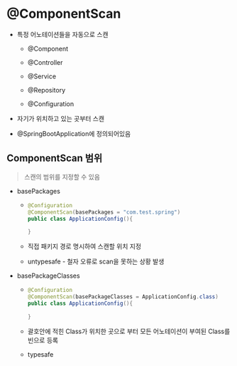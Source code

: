 # @ComponentScan

- 특정 어노테이션들을 자동으로 스캔

  - @Component

  - @Controller

  - @Service

  - @Repository

  - @Configuration

- 자기가 위치하고 있는 곳부터 스캔

- @SpringBootApplication에 정의되어있음



## ComponentScan 범위

> 스캔의 범위를 지정할 수 있음

- basePackages

  - ~~~java
    @Configuration
    @ComponentScan(basePackages = "com.test.spring")
    public class ApplicationConfig(){
        
    }
    ~~~

  - 직접 패키지 경로 명시하여 스캔할 위치 지정

  - untypesafe - 철자 오류로 scan을 못하는 상황 발생

- basePackageClasses

  - ~~~java
    @Configuration
    @ComponentScan(basePackageClasses = ApplicationConfig.class)
    public class ApplicationConfig(){
        
    }
    ~~~

  - 괄호안에 적힌 Class가 위치한 곳으로 부터 모든 어노테이션이 부여된 Class를 빈으로 등록

  - typesafe